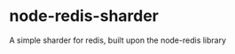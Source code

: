 node-redis-sharder
==================

A simple sharder for redis, built upon the node-redis library
